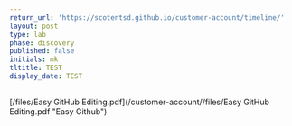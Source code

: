 ```yaml
---
return_url: 'https://scotentsd.github.io/customer-account/timeline/'
layout: post
type: lab
phase: discovery
published: false
initials: mk
tltitle: TEST
display_date: TEST
---
```

[/files/Easy GitHub Editing.pdf](/customer-account//files/Easy GitHub Editing.pdf "Easy Github")
